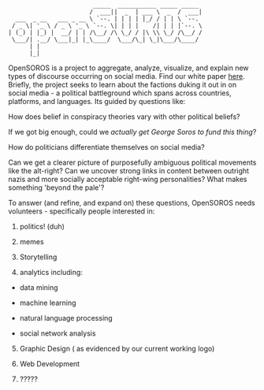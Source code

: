 ```
                        _____  ___________ _____ _____ 
                       /  ___||  _  | ___ \  _  /  ___|
  ___  _ __   ___ _ __ \ `--. | | | | |_/ / | | \ `--. 
 / _ \| '_ \ / _ \ '_ \ `--. \| | | |    /| | | |`--. \
| (_) | |_) |  __/ | | /\__/ /\ \_/ / |\ \\ \_/ /\__/ /
 \___/| .__/ \___|_| |_\____/  \___/\_| \_|\___/\____/ 
      | |                                              
      |_|                                                        
```

OpenSOROS is a project to aggregate, analyze, visualize, and explain new types of discourse occurring on social media. Find our white paper [here](https://docs.google.com/document/d/17J5p62OXtkiTcl3Ud2SDg53H4iwUdu1r93NHNKYC_Os/edit?usp=sharing). Briefly, the project seeks to learn about the factions duking it out in on social media - a political battleground which spans across countries,  platforms, and languages. Its guided by questions like:
     
How does belief in conspiracy theories vary with other political beliefs?
    
If we got big enough, could we *actually get George Soros to fund this thing*?
    
How do politicians differentiate themselves on social media? 
    
Can we get a clearer picture of purposefully ambiguous political movements like the alt-right? Can we uncover strong links in content between outright nazis and more socially acceptable right-wing personalities? What makes something 'beyond the pale'?

   
To answer (and refine, and expand on) these questions, OpenSOROS needs volunteers - specifically people interested in:


1. politics! (duh)    
    
2. memes
  
3. Storytelling
   
4. analytics including:
   
- data mining
   
- machine learning
   
- natural language processing
   
- social network analysis
    
5. Graphic Design ( as evidenced by our current working logo)
   
6. Web Development   
    
6. ?????
